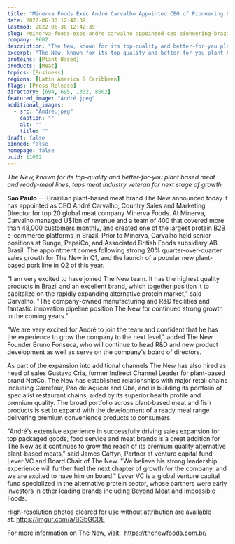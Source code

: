 ```yaml
---
title: "Minerva Foods Exec André Carvalho Appointed CEO of Pioneering Brazilian Plant-Based Meat Brand The New"
date: 2022-06-30 12:42:39
lastmod: 2022-06-30 12:42:39
slug: /minerva-foods-exec-andre-carvalho-appointed-ceo-pioneering-brazilian-plant-based-meat
company: 8602
description: "The New, known for its top-quality and better-for-you plant based meat and ready-meal lines, taps meat industry veteran for next stage of growth"
excerpt: "The New, known for its top-quality and better-for-you plant based meat and ready-meal lines, taps meat industry veteran for next stage of growth"
proteins: [Plant-Based]
products: [Meat]
topics: [Business]
regions: [Latin America & Caribbean]
flags: [Press Release]
directory: [694, 695, 1332, 8602]
featured_image: "André.jpeg"
additional_images:
  - src: "André.jpeg"
    caption: ""
    alt: ""
    title: ""
draft: false
pinned: false
homepage: false
uuid: 11052
---
```

*The New, known for its top-quality and better-for-you plant based meat
and ready-meal lines, taps meat industry veteran for next stage of
growth*

**Sao Paulo** ---Brazilian plant-based meat brand The New announced
today it has appointed as CEO André Carvalho, Country Sales and
Marketing Director for top 20 global meat company Minerva Foods. At
Minerva, Carvalho managed U\$1bn of revenue and a team of 400 that
covered more than 48,000 customers monthly, and created one of the
largest protein B2B e-commerce platforms in Brazil. Prior to Minerva,
Carvalho held senior positions at Bunge, PepsiCo, and Associated British
Foods subsidiary AB Brasil. The appointment comes following strong 20%
quarter-over-quarter sales growth for The New in Q1, and the launch of a
popular new plant-based pork line in Q2 of this year.

"I am very excited to have joined The New team. It has the highest
quality products in Brazil and an excellent brand, which together
position it to capitalize on the rapidly expanding alternative protein
market," said Carvalho. "The company-owned manufacturing and R&D
facilities and fantastic innovation pipeline position The New for
continued strong growth in the coming years."

"We are very excited for André to join the team and confident that he
has the experience to grow the company to the next level," added The New
Founder Bruno Fonseca, who will continue to head R&D and new product
development as well as serve on the company's board of directors.

As part of the expansion into additional channels The New has also hired
as head of sales Gustavo Cria, former Indirect Channel Leader for
plant-based brand NotCo. The New has established relationships with
major retail chains including Carrefour, Pao de Açucar and Oba, and is
building its portfolio of specialist restaurant chains, aided by its
superior health profile and premium quality. The broad portfolio across
plant-based meat and fish products is set to expand with the development
of a ready meal range delivering premium convenience products to
consumers.

"André's extensive experience in successfully driving sales expansion
for top packaged goods, food service and meat brands is a great addition
for The New as it continues to grow the reach of its premium quality
alternative plant-based meats," said James Caffyn, Partner at venture
capital fund Lever VC and Board Chair of The New. "We believe his strong
leadership experience will further fuel the next chapter of growth for
the company, and we are excited to have him on board." Lever VC is a
global venture capital fund specialized in the alternative protein
sector, whose partners were early investors in other leading brands
including Beyond Meat and Impossible Foods.

High-resolution photos cleared for use without attribution are available
at: <https://imgur.com/a/BGbGCDE>

For more information on The New, visit:  <https://thenewfoods.com.br/>
